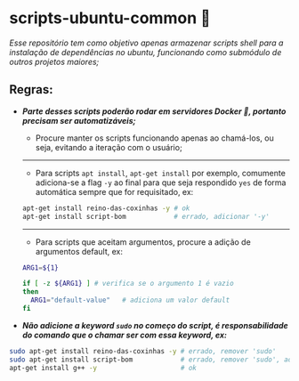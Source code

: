 # scripts-ubuntu-common 📜

*Esse repositório tem como objetivo apenas armazenar scripts shell para a instalação de dependências no ubuntu, funcionando como submódulo de outros projetos maiores;*

## Regras:

- ***Parte desses scripts poderão rodar em servidores Docker 🐳, portanto precisam ser automatizáveis;***
    - Procure manter os scripts funcionando apenas ao chamá-los, ou seja, evitando a iteração com o usuário;

    ---

    - Para scripts `apt install`, `apt-get install`  por exemplo, comumente adiciona-se a flag `-y` ao final para que seja respondido `yes` de forma automática sempre que for requisitado, ex:

    ```bash
    apt-get install reino-das-coxinhas -y # ok
    apt-get install script-bom            # errado, adicionar '-y'
    ```

    ---

    - Para scripts que aceitam argumentos, procure a adição de argumentos default, ex:

    ```bash
    ARG1=${1}

    if [ -z ${ARG1} ] # verifica se o argumento 1 é vazio
    then
      ARG1="default-value"   # adiciona um valor default
    fi
    ```

- ***Não adicione a keyword `sudo` no começo do script, é responsabilidade do comando que o chamar ser com essa keyword, ex:***

```bash
sudo apt-get install reino-das-coxinhas -y # errado, remover 'sudo'
sudo apt-get install script-bom            # errado, remover 'sudo', adicionar '-y'
apt-get install g++ -y                     # ok
```
